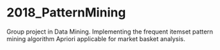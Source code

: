 # 2018_PatternMining

Group project in Data Mining. Implementing the frequent itemset pattern mining algorithm Apriori
applicable for market basket analysis.
